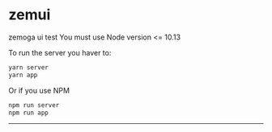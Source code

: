 # zemui
zemoga ui test
You must use Node version <= 10.13

To run the server you haver to:

```sh
yarn server
yarn app
```

Or if you use NPM

```sh
npm run server
npm run app
```
---
